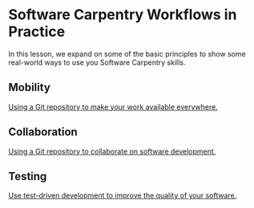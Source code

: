 # Software Carpentry Workflows in Practice

In this lesson, we expand on some of the basic principles to show some
real-world ways to use you Software Carpentry skills.

## Mobility

[Using a Git repository to make your work available everywhere.][mobility]

## Collaboration

[Using a Git repository to collaborate on software development.][collaboration]

## Testing

[Use test-driven development to improve the quality of your software.][testing]


[mobility]: mobility.md
[collaboration]: collaboration.md
[testing]: testing.md
